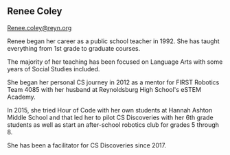 ## Renee Coley

[Renee.coley@reyn.org](Renee.coley@reyn.org)

Renee began her career as a public school teacher in 1992. She has taught everything from 1st grade to graduate courses. 

The majority of her teaching has been focused on Language Arts with some years of Social Studies included. 

She began her personal CS journey in 2012 as a mentor for FIRST Robotics Team 4085 with her husband at Reynoldsburg High School's eSTEM Academy. 

In 2015, she tried Hour of Code with her own students at Hannah Ashton Middle School and that led her to pilot CS Discoveries with her 6th grade students as well as start an after-school robotics club for grades 5 through 8. 

She has been a facilitator for CS Discoveries since 2017.